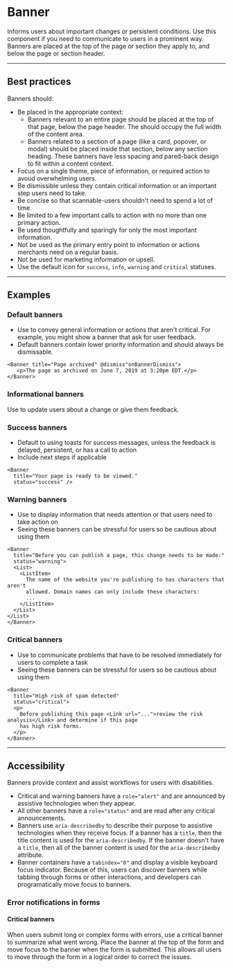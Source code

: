 # Banner

Informs users about important changes or persistent conditions. Use this component if you need to communicate to users
in a prominent way. Banners are placed at the top of the page or section they apply to, and below the page or 
section header.

---

## Best practices

Banners should:

- Be placed in the appropriate context:
  - Banners relevant to an entire page should be placed at the top of that page, below the page header. The should 
    occupy the full width of the content area.
  - Banners related to a section of a page (like a card, popover, or modal) should be placed inside that section, below
    any section heading. These banners have less spacing and pared-back design to fit within a content context.
- Focus on a single theme, piece of information, or required action to avoud overwhelming users.
- Be dismissible unless they contain critical information or an important step users need to take.
- Be concise so that scannable-users shouldn't need to spend a lot of time.
- Be limited to a few important calls to action with no more than one primary action.
- Be used thoughtfully and sparingly for only the most important information.
- Not be used as the primary entry point to information or actions merchants need on a regular basis.
- Not be used for marketing information or upsell.
- Use the default icon for `success`, `info`, `warning` and `critical` statuses.

---

## Examples

### Default banners

- Use to convey general information or actions that aren't critical. For example, you might show a banner that ask for
  user feedback.
- Default banners contain lower priority information and should always be dismissable.

```vue
<Banner title="Page archived" @dismiss"onBannerDismiss">
   <p>The page as archived on June 7, 2019 at 3:20pm EDT.</p>
</Banner>
```

### Informational banners

Use to update users about a change or give them feedback.

### Success banners

- Default to using toasts for success messages, unless the feedback is delayed, persistent, or has a call to action
- Include next steps if applicable

```vue
<Banner
  title="Your page is ready to be viewed."
  status="success" />
```

### Warning banners

- Use to display information that needs attention or that users need to take action on
- Seeing these banners can be stressful for users so be cautious about using them

```vue
<Banner
  title="Before you can publish a page, this change needs to be made:"
  status="warning">
  <List>
    <ListItem>
      The name of the website you're publishing to has characters that aren't
      allowed. Domain names can only include these characters:
      ...
    </ListItem>
  </List>
</List>
</Banner>
```

### Critical banners

- Use to communicate problems that have to be resolved immediately for users to complete a task
- Seeing these banners can be stressful for users so be cautious about using them

```vue
<Banner
  title="High risk of spam detected"
  status="critical">
  <p>
    Before publishing this page <Link url="...">review the risk analysis</Link> and determine if this page 
    has high risk forms.
  </p>
</Banner>
```

---

## Accessibility

Banners provide context and assist workflows for users with disabilities.

- Critical and warning banners have a `role="alert"` and are announced by assistive technologies when they appear.
- All other banners have a `role="status"` and are read after any critical announcements.
- Banners use `aria-describedby` to describe their purpose to assistive technologies when they receive focus. If a 
  banner has a `title`, then the title content is used for the `aria-describedby`. If the banner doesn't have a `title`,
  then all of the banner content is used for the `aria-describedby` attribute.
- Banner containers have a `tabindex="0"` and display a visible keyboard focus indicator. Because of this, users can
  discover banners while tabbing through forms or other interactions, and developers can programatically move focus to banners.

### Error notifications in forms

#### Critical banners

When users submit long or complex forms with errors, use a critical banner to summarize what went wrong. Place the
banner at the top of the form and move focus to the banner when the form is submitted. This allows all users to move
through the form in a logical order to correct the issues. 
